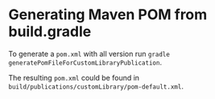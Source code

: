 # Generating Maven POM from build.gradle

To generate a `pom.xml` with all version run `gradle  generatePomFileForCustomLibraryPublication`.

The resulting `pom.xml` could be found in `build/publications/customLibrary/pom-default.xml`.